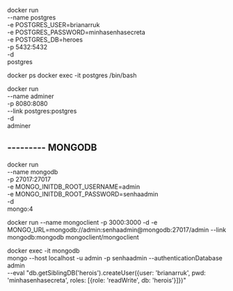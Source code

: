 docker run \
    --name postgres \
    -e POSTGRES_USER=brianarruk \
    -e POSTGRES_PASSWORD=minhasenhasecreta \
    -e POSTGRES_DB=heroes \
    -p 5432:5432 \
    -d \
    postgres

docker ps
docker exec -it postgres /bin/bash

docker run \
    --name adminer \
    -p 8080:8080 \
    --link postgres:postgres \
    -d \
    adminer

## --------- MONGODB
docker run \
    --name mongodb \
    -p 27017:27017 \
    -e MONGO_INITDB_ROOT_USERNAME=admin \
    -e MONGO_INITDB_ROOT_PASSWORD=senhaadmin \
    -d \
    mongo:4

docker run --name mongoclient -p 3000:3000 -d -e MONGO_URL=mongodb://admin:senhaadmin@mongodb:27017/admin --link mongodb:mongodb mongoclient/mongoclient

 docker exec -it mongodb \
    mongo --host localhost -u admin -p senhaadmin --authenticationDatabase admin \
    --eval "db.getSiblingDB('herois').createUser({user: 'brianarruk', pwd: 'minhasenhasecreta', roles: [{role: 'readWrite', db: 'herois'}]})"